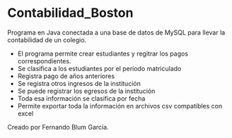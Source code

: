 # Contabilidad_Boston
Programa en Java conectada a una base de datos de MySQL para llevar la contabilidad de un colegio.
- El programa permite crear estudiantes y regitrar los pagos correspondientes.
- Se clasifica a los estudiantes por el período matriculado
- Registra pago de años anteriores
- Se registra otros ingresos de la institución
- Se puede registrar los egresos de la institución
- Toda esa información se clasifica por fecha
- Permite exportar toda la información en archivos csv compatibles con excel

Creado por Fernando Blum García.
